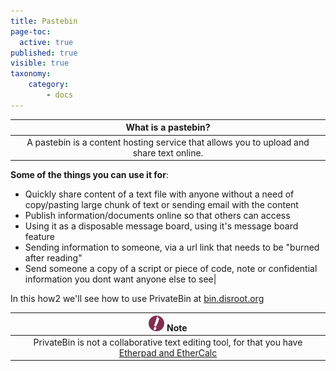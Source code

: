 ```yaml
---
title: Pastebin
page-toc:
  active: true
published: true
visible: true
taxonomy:
    category:
        - docs
---
```

|What is a pastebin?|
|:--:|
|A pastebin is a content hosting service that allows you to upload and share text online.|

**Some of the things you can use it for**:

- Quickly share content  of a text file with anyone without a need of copy/pasting large chunk of text or sending email with the content
- Publish information/documents online so that others can access
- Using it as a disposable message board, using it's message board feature
- Sending information to someone, via a url link that needs to be "burned after reading"
- Send someone a copy of a script or piece of code, note or confidential information you dont want anyone else to see|


In this how2 we'll see how to use PrivateBin at [bin.disroot.org](https://bin.disroot.org)

|![](en/note.png) **Note**|
|:--:|
|PrivateBin is not a collaborative text editing tool, for that you have [Etherpad and EtherCalc](projects_office/pads/)|
